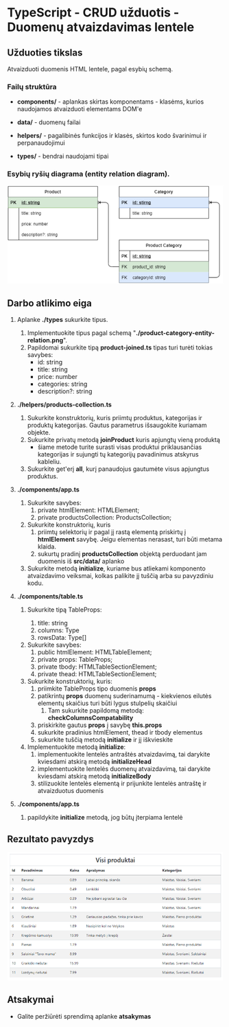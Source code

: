 # TypeScript - CRUD užduotis - Duomenų atvaizdavimas lentele

## Užduoties tikslas

Atvaizduoti duomenis HTML lentele, pagal esybių schemą.

### Failų struktūra
* __components/__ - aplankas skirtas komponentams - klasėms, kurios naudojamos atvaizduoti elementams DOM'e

* __data/__ - duomenų failai

* __helpers/__ - pagalibinės funkcijos ir klasės, skirtos kodo švarinimui ir perpanaudojimui

* __types/__ - bendrai naudojami tipai


### Esybių ryšių diagrama (entity relation diagram).
![](./product-category-entity-relation.png)

## Darbo atlikimo eiga 

1. Aplanke __./types__ sukurkite tipus.
   1.  Implementuokite tipus pagal schemą "__./product-category-entity-relation.png__". 
   2.  Papildomai sukurkite tipą  __product-joined.ts__ tipas turi turėti tokias savybes:
       * id: string
       * title: string
       * price: number
       * categories: string
       * description?: string

2. __./helpers/products-collection.ts__ 
   1. Sukurkite konstruktorių, kuris priimtų produktus, kategorijas ir produktų kategorijas. Gautus parametrus išsaugokite kuriamam objekte.
   2. Sukurkite privatų metodą __joinProduct__ kuris apjungtų vieną produktą
      * šiame metode turite surasti visas produktui priklausančias kategorijas ir sujungti tų kategorijų pavadinimus atskyrus kableliu. 
   3. Sukurkite get'erį __all__, kurį panaudojus gautumėte visus apjungtus produktus.

3. __./components/app.ts__
   1. Sukurkite savybes:
      1. private htmlElement: HTMLElement;
      2. private productsCollection: ProductsCollection;
   2. Sukurkite konstruktorių, kuris
      1.  priimtų selektorių ir pagal jį rastą elementą priskirtų į __htmlElement__ savybę. Jeigu elementas nerasast, turi būti metama klaida.
      2.  sukurtų pradinį __productsCollection__ objektą perduodant jam duomenis iš __src/data/__ aplanko
   3. Sukurkite metodą __initialize__, kuriame bus atliekami komponento atvaizdavimo veiksmai, kolkas palikite jį tuščią arba su pavyzdiniu kodu.

4. __./components/table.ts__ 
   1. Sukurkite tipą TableProps<Type>:
      1. title: string
      2. columns: Type
      3. rowsData: Type[]
   2. Sukurkite savybes:
      1. public htmlElement: HTMLTableElement;
      2. private props: TableProps<Type>;
      3. private tbody: HTMLTableSectionElement;
      4. private thead: HTMLTableSectionElement;
   3. Sukurkite konstruktorių, kuris:
      1. priimkite TableProps<Type> tipo duomenis __props__
      2. patikrintų  __props__ duomenų suderinamumą - kiekvienos eilutės elementų skaičius turi būti lygus stulpelių skaičiui
         1. Tam sukurkite papildomą metodą: __checkColumnsCompatability__
      3. priskirkite gautus __props__ į savybę __this.props__
      4. sukurkite pradinius htmlElement, thead ir tbody elementus
      5. sukurkite tuščią metodą __initialize__  ir jį iškvieskite
   4. Implementuokite metodą __initialize__:
      1. implementuokite lentelės antraštės atvaizdavimą, tai darykite kviesdami atskirą metodą __initializeHead__
      2. implementuokite lentelės duomenų atvaizdavimą, tai darykite kviesdami atskirą metodą __initializeBody__
      3. stilizuokite lentelės elementą ir prijunkite lentelės antraštę ir atvaizduotus duomenis

5. __./components/app.ts__
   1. papildykite __initialize__ metodą, jog būtų įterpiama lentelė

## Rezultato pavyzdys
![](./result.png)

## Atsakymai
   * Galite peržiūrėti sprendimą aplanke __atsakymas__
  